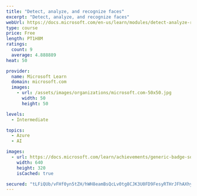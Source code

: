 ```yaml
---
title: "Detect, analyze, and recognize faces"
excerpt: "Detect, analyze, and recognize faces"
webUrl: https://docs.microsoft.com/en-us/learn/modules/detect-analyze-recognize-faces/
type: course
price: Free
length: PT1H8M
ratings:
  count: 9
  average: 4.888889
heat: 50

provider:
  name: Microsoft Learn
  domain: microsoft.com
  images:
    - url: /assets/images/organizations/microsoft.com-50x50.jpg
      width: 50
      height: 50

levels:
  - Intermediate

topics:
  - Azure
  - AI

images:
  - url: https://docs.microsoft.com/learn/achievements/generic-badge-social.png
    width: 640
    height: 320
    isCached: true

secured: "tLFiQUb/vFHf0yn5tZH/hWH8eamBsQcLv0tg8CJK3U0FD9FesyRTHrJFhAXhyj7WV/jnuiNKpnfreeSTUwjk9hAPCYijkhKwQpLstuF4k/PqflFpy+xTrJ8aZIPcdCERx8lu9VwKoPSgk9IDCSi+w7q1OTQa5KXQpVWWesrUmxfb9uk0kTNKhfMR85t5AM4+2qVqeU/Evco/AGA+daWe8TzLZJf1TOclHGzW0bzqmODsbHRoOeXCFm41dmvn74ONMcqBChAvd70RGEYoIlYr3m4omZDlj88xOoZHqfJVsuzmD67SkP2tkTzYh1/Dr+7hmE7vAoxuR8HunC3x5/wrl4pCe8hKQwI8gp6TjxGX0ttPGI8G5aR34f7CGPgJpkMZBjBi1yaFAPrdJjwF0bY1DBmloBgK7yCU5XwGBSQfXgE=;EiGfex8VT7lGDaqwYPQmXg=="
---
```


